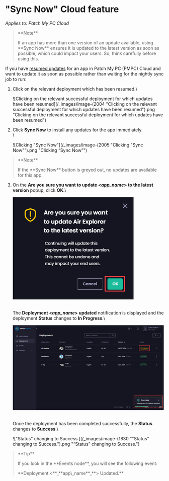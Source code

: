 # "Sync Now" Cloud feature

_Applies to: Patch My PC Cloud_

<blockquote class="wp-block-quote">
<p>**Note**</p>
<p>If an app has more than one version of an update available, using **Sync Now** ensures it is updated to the latest version as soon as possible, which could impact your users. So, think carefully before using this.</p>
</blockquote>

If you have [resumed updates](resume-cloud-updates.md) for an app in Patch My PC (PMPC) Cloud and want to update it as soon as possible rather than waiting for the nightly sync job to run:

1.  Click on the relevant deployment which has been resumed.\


    ![Clicking on the relevant successful deployment for which updates have been resumed](/_images/image-(2004 "Clicking on the relevant successful deployment for which updates have been resumed").png "Clicking on the relevant successful deployment for which updates have been resumed")
2.  Click **Sync Now** to install any updates for the app immediately.\
    \


    ![Clicking "Sync Now"](/_images/image-(2005 "Clicking \"Sync Now\"").png "Clicking “Sync Now”")

<blockquote class="wp-block-quote">
<p>**Note**</p>
<p>If the **Sync Now** button is greyed out, no updates are available for this app.</p>
</blockquote>

3.  On the **Are you sure you want to update <**_**app\_name**_**> to the latest version** popup, click **OK**.\


    ![](/_images/image-(1828).png)

    \
    The **Deployment <**_**app\_name**_**> updated** notification is displayed and the deployment **Status** changes to **In Progress**.\


    ![](/_images/image-(1829).png)

    \
    Once the deployment has been completed successfully, the **Status** changes to **Success**.\


    !["Status" changing to Success.](/_images/image-(1830 "\"Status\" changing to Success.").png "“Status” changing to Success.")

<blockquote class="wp-block-quote">
<p>**Tip**</p>
<p>If you look in the **Events node**, you will see the following event:</p>
<p>**Deployment <**_**app\_name**_**> Updated.**</p>
</blockquote>